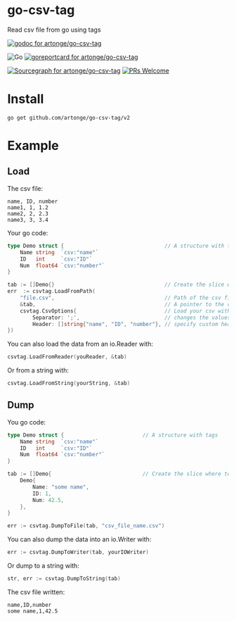 # go-csv-tag

Read csv file from go using tags

[![godoc for artonge/go-csv-tag](https://godoc.org/github.com/artonge/go-csv-tag?status.svg)](http://godoc.org/github.com/artonge/go-csv-tag)

![Go](https://github.com/artonge/go-csv-tag/workflows/Go/badge.svg)
[![goreportcard for artonge/go-csv-tag](https://goreportcard.com/badge/github.com/artonge/go-csv-tag)](https://goreportcard.com/report/artonge/go-csv-tag)

[![Sourcegraph for artonge/go-csv-tag](https://sourcegraph.com/github.com/artonge/go-csv-tag/-/badge.svg)](https://sourcegraph.com/github.com/artonge/go-csv-tag?badge)
[![PRs Welcome](https://img.shields.io/badge/PRs-welcome-brightgreen.svg?style=flat-square)](http://makeapullrequest.com)

# Install

`go get github.com/artonge/go-csv-tag/v2`

# Example

## Load

The csv file:

```csv
name, ID, number
name1, 1, 1.2
name2, 2, 2.3
name3, 3, 3.4
```

Your go code:

```go
type Demo struct {                                // A structure with tags
	Name string  `csv:"name"`
	ID   int     `csv:"ID"`
	Num  float64 `csv:"number"`
}

tab := []Demo{}                                   // Create the slice where to put the content
err  := csvtag.LoadFromPath(
	"file.csv",                                   // Path of the csv file
	&tab,                                         // A pointer to the create slice
	csvtag.CsvOptions{                            // Load your csv with optional options
		Separator: ';',                           // changes the values separator, default to ','
		Header: []string{"name", "ID", "number"}, // specify custom headers
})
```

You can also load the data from an io.Reader with:

```go
csvtag.LoadFromReader(youReader, &tab)
```

Or from a string with:

```go
csvtag.LoadFromString(yourString, &tab)
```

## Dump

You go code:

```go
type Demo struct {                         // A structure with tags
	Name string  `csv:"name"`
	ID   int     `csv:"ID"`
	Num  float64 `csv:"number"`
}

tab := []Demo{                             // Create the slice where to put the content
	Demo{
		Name: "some name",
		ID: 1,
		Num: 42.5,
	},
}

err := csvtag.DumpToFile(tab, "csv_file_name.csv")
```

You can also dump the data into an io.Writer with:

```go
err := csvtag.DumpToWriter(tab, yourIOWriter)
```

Or dump to a string with:

```go
str, err := csvtag.DumpToString(tab)
```

The csv file written:

```csv
name,ID,number
some name,1,42.5
```
